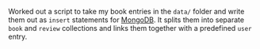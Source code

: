 Worked out a script to take my book entries in the `data/` folder and write them
out as `insert` statements for [MongoDB](https://www.mongodb.org/).  It splits
them into separate `book` and `review` collections and links them together with
a predefined `user` entry.
